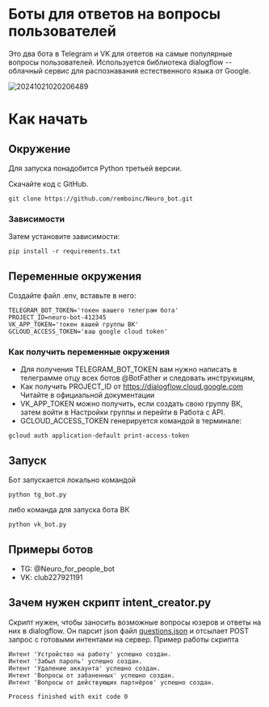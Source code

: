 # Боты для ответов на вопросы пользователей
Это два бота в Telegram и VK для ответов на самые популярные вопросы пользователей.
Используется библиотека dialogflow -- облачный сервис для распознавания естественного языка от Google.

![20241021020206489](https://github.com/user-attachments/assets/229b9eb7-aa7f-4a4d-83b2-4e001c166204)

# Как начать
## Окружение
Для запуска понадобится Python третьей версии.

Скачайте код с GitHub.
```commandline
git clone https://github.com/remboinc/Neuro_bot.git
```
### Зависимости
Затем установите зависимости:
```commandline
pip install -r requirements.txt
```
## Переменные окружения
Создайте файл .env, вставьте в него:
```commandline
TELEGRAM_BOT_TOKEN='токен вашего телеграм бота'
PROJECT_ID=neuro-bot-412345
VK_APP_TOKEN='токен вашей группы ВК'
GCLOUD_ACCESS_TOKEN='ваш google cloud token'
```
### Как получить переменные окружения
- Для получения TELEGRAM_BOT_TOKEN вам нужно написать в телеграмме отцу всех ботов @BotFather и следовать инструкицям,
- Как получить PROJECT_ID от https://dialogflow.cloud.google.com
Читайте в официальной документации
- VK_APP_TOKEN можно получить, если создать свою группу ВК, затем войти в Настройки группы и перейти в Работа с API.
- GCLOUD_ACCESS_TOKEN генерируется командой в терминале:
```commandline
gcloud auth application-default print-access-token
```
## Запуск
Бот запускается локально командой
```commandline
python tg_bot.py
```
либо команда для запуска бота ВК
```commandline
python vk_bot.py
```

## Примеры ботов
- TG: @Neuro_for_people_bot
- VK: club227921191

## Зачем нужен скрипт intent_creator.py
Скрипт нужен, чтобы заносить возможные вопросы юзеров и ответы на них в dialogflow. Он парсит json файл [questions.json](questions.json) и отсылает POST запрос с готовыми интентами на сервер.
Пример работы скрипта

```text
Интент 'Устройство на работу' успешно создан.
Интент 'Забыл пароль' успешно создан.
Интент 'Удаление аккаунта' успешно создан.
Интент 'Вопросы от забаненных' успешно создан.
Интент 'Вопросы от действующих партнёров' успешно создан.

Process finished with exit code 0
```

